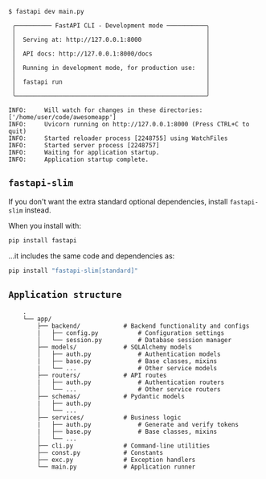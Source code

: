 <div class="termy">

```console
$ fastapi dev main.py

 ╭────────── FastAPI CLI - Development mode ───────────╮
 │                                                     │
 │  Serving at: http://127.0.0.1:8000                  │
 │                                                     │
 │  API docs: http://127.0.0.1:8000/docs               │
 │                                                     │
 │  Running in development mode, for production use:   │
 │                                                     │
 │  fastapi run                                        │
 │                                                     │
 ╰─────────────────────────────────────────────────────╯

INFO:     Will watch for changes in these directories: ['/home/user/code/awesomeapp']
INFO:     Uvicorn running on http://127.0.0.1:8000 (Press CTRL+C to quit)
INFO:     Started reloader process [2248755] using WatchFiles
INFO:     Started server process [2248757]
INFO:     Waiting for application startup.
INFO:     Application startup complete.
```

</div>


[//]: # (```Python hl_lines="4  9-12  25-27")

[//]: # (from typing import Union)

[//]: # ()

[//]: # (from fastapi import FastAPI)

[//]: # (from pydantic import BaseModel)

[//]: # ()

[//]: # (app = FastAPI&#40;&#41;)

[//]: # ()

[//]: # ()

[//]: # (class Item&#40;BaseModel&#41;:)

[//]: # (    name: str)

[//]: # (    price: float)

[//]: # (    is_offer: Union[bool, None] = None)

[//]: # ()

[//]: # ()

[//]: # (@app.get&#40;"/"&#41;)

[//]: # (def read_root&#40;&#41;:)

[//]: # (    return {"Hello": "World"})

[//]: # ()

[//]: # ()

[//]: # (@app.get&#40;"/items/{item_id}"&#41;)

[//]: # (def read_item&#40;item_id: int, q: Union[str, None] = None&#41;:)

[//]: # (    return {"item_id": item_id, "q": q})

[//]: # ()

[//]: # ()

[//]: # (@app.put&#40;"/items/{item_id}"&#41;)

[//]: # (def update_item&#40;item_id: int, item: Item&#41;:)

[//]: # (    return {"item_name": item.name, "item_id": item_id})

[//]: # (```)

## `fastapi-slim`

If you don't want the extra standard optional dependencies, install `fastapi-slim` instead.

When you install with:

```bash
pip install fastapi
```

...it includes the same code and dependencies as:

```bash
pip install "fastapi-slim[standard]"
```

## `Application structure`

```console
    .
    └── app/
        ├── backend/            # Backend functionality and configs
        |   ├── config.py           # Configuration settings
        │   └── session.py          # Database session manager
        ├── models/             # SQLAlchemy models
        │   ├── auth.py             # Authentication models
        |   ├── base.py             # Base classes, mixins
        |   └── ...                 # Other service models
        ├── routers/            # API routes
        |   ├── auth.py             # Authentication routers
        │   └── ...                 # Other service routers
        ├── schemas/            # Pydantic models
        |   ├── auth.py              
        │   └── ...
        ├── services/           # Business logic
        |   ├── auth.py             # Generate and verify tokens
        |   ├── base.py             # Base classes, mixins
        │   └── ...
        ├── cli.py              # Command-line utilities
        ├── const.py            # Constants
        ├── exc.py              # Exception handlers
        └── main.py             # Application runner
```
    
